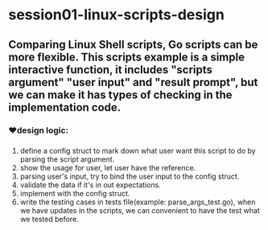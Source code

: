 # session01-linux-scripts-design
##  Comparing Linux Shell scripts, Go scripts can be more flexible. This scripts example is a simple interactive function, it includes "scripts argument" "user input" and "result prompt", but we can make it has types of checking in the implementation code.  

###  ♥design logic:
###
1. define a config struct to mark down what user want this script to do by parsing the  script argument.  
2. show the usage for user, let user have the reference.  
3. parsing user's input, try to bind the user input to the config struct.  
4. validate the data if it's in out expectations.  
5. implement with the config struct.  
6. write the testing cases in tests file(example: parse_args_test.go), when we have updates in the scripts, we can convenient to have the test what we tested before.

